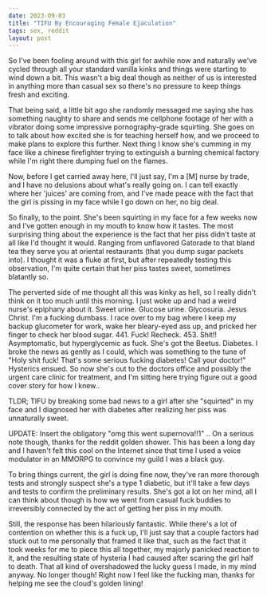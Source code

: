 ```yaml
---
date: 2023-09-03
title: "TIFU By Encouraging Female Ejaculation"
tags: sex, reddit
layout: post
---
```



So I've been fooling around with this girl for awhile now and naturally we've cycled through all your standard vanilla kinks and things were starting to wind down a bit. This wasn't a big deal though as neither of us is interested in anything more than casual sex so there's no pressure to keep things fresh and exciting.

That being said, a little bit ago she randomly messaged me saying she has something naughty to share and sends me cellphone footage of her with a vibrator doing some impressive pornography-grade squirting. She goes on to talk about how excited she is for teaching herself how, and we proceed to make plans to explore this further. Next thing I know she's cumming in my face like a chinese firefighter trying to extinguish a burning chemical factory while I'm right there dumping fuel on the flames.

Now, before I get carried away here, I'll just say, I'm a [M] nurse by trade, and I have no delusions about what's really going on. I can tell exactly where her 'juices' are coming from, and I've made peace with the fact that the girl is pissing in my face while I go down on her, no big deal.

So finally, to the point. She's been squirting in my face for a few weeks now and I've gotten enough in my mouth to know how it tastes. The most surprising thing about the experience is the fact that her piss didn't taste at all like I'd thought it would. Ranging from unflavored Gatorade to that bland tea they serve you at oriental restaurants (that you dump sugar packets into). I thought it was a fluke at first, but after repeatedly testing this observation, I'm quite certain that her piss tastes sweet, sometimes blatantly so.

The perverted side of me thought all this was kinky as hell, so I really didn't think on it too much until this morning. I just woke up and had a weird nurse's epiphany about it. Sweet urine. Glucose urine. Glycosuria. Jesus Christ. I'm a fucking dumbass. I race over to my bag where I keep my backup glucometer for work, wake her bleary-eyed ass up, and pricked her finger to check her blood sugar. 441. Fuck! Recheck. 453. Shit!! Asymptomatic, but hyperglycemic as fuck. She's got the Beetus. Diabetes. I broke the news as gently as I could, which was something to the tune of "Holy shit fuck! That's some serious fucking diabetes! Call your doctor!" Hysterics ensued. So now she's out to the doctors office and possibly the urgent care clinic for treatment, and I'm sitting here trying figure out a good cover story for how I knew..

TLDR; TIFU by breaking some bad news to a girl after she "squirted" in my face and I diagnosed her with diabetes after realizing her piss was unnaturally sweet.

UPDATE: Insert the obligatory "omg this went supernova!!1" .. On a serious note though, thanks for the reddit golden shower. This has been a long day and I haven't felt this cool on the Internet since that time I used a voice modulator in an MMORPG to convince my guild I was a black guy.

To bring things current, the girl is doing fine now, they've ran more thorough tests and strongly suspect she's a type 1 diabetic, but it'll take a few days and tests to confirm the preliminary results. She's got a lot on her mind, all I can think about though is how we went from casual fuck buddies to irreversibly connected by the act of getting her piss in my mouth.

Still, the response has been hilariously fantastic. While there's a lot of contention on whether this is a fuck up, I'll just say that a couple factors had stuck out to me personally that framed it like that, such as the fact that it took weeks for me to piece this all together, my majorly panicked reaction to it, and the resulting state of hysteria I had caused after scaring the girl half to death. That all kind of overshadowed the lucky guess I made, in my mind anyway. No longer though! Right now I feel like the fucking man, thanks for helping me see the cloud's golden lining!